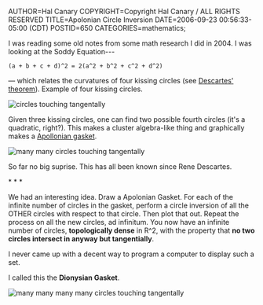 AUTHOR=Hal Canary
COPYRIGHT=Copyright Hal Canary / ALL RIGHTS RESERVED
TITLE=Apolonian Circle Inversion
DATE=2006-09-23 00:56:33-05:00 (CDT)
POSTID=650
CATEGORIES=mathematics;

I was reading some old notes from some math research I did in 2004. I was looking at the Soddy Equation---

    (a + b + c + d)^2 = 2(a^2 + b^2 + c^2 + d^2)

— which relates the curvatures of four kissing circles (see [Descartes' theorem](http://en.wikipedia.org/wiki/Descartes%27_theorem)). Example of four kissing circles.

![circles touching tangentally](https://halcanary.org/images/2006-09-23-kissers.png)

Given three kissing circles, one can find two possible fourth circles (it's a quadratic, right?). This makes a cluster algebra-like thing and graphically makes a [Apollonian gasket](http://en.wikipedia.org/wiki/Apollonian_gasket).

![many many circles touching tangentally](https://halcanary.org/images/apollonian_gasket_example.png)

So far no big suprise. This has all been known since Rene Descartes.

\* \* \*

We had an interesting idea. Draw a Apolonian Gasket. For each of the infinite number of circles in the gasket, perform a circle inversion of all the OTHER circles with respect to that circle. Then plot that out. Repeat the process on all the new circles, ad infinitum. You now have an infinite number of circles, **topologically dense** in R^2, with the property that **no two circles intersect in anyway but tangentially**.

I never came up with a decent way to program a computer to display such a set.

I called this the **Dionysian Gasket**.

![many many many many circles touching tangentally](https://halcanary.org/images/dionysian-gasket.png)
